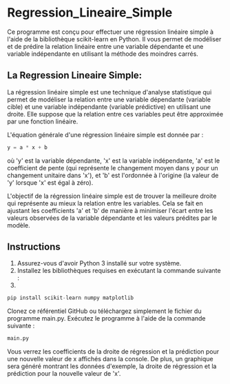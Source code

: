 # Regression_Lineaire_Simple

Ce programme est conçu pour effectuer une régression linéaire simple à l'aide de la bibliothèque scikit-learn en Python. Il vous permet de modéliser et de prédire la relation linéaire entre une variable dépendante et une variable indépendante en utilisant la méthode des moindres carrés.

## La Regression Lineaire Simple:

La régression linéaire simple est une technique d'analyse statistique qui permet de modéliser la relation entre une variable dépendante (variable cible) et une variable indépendante (variable prédictive) en utilisant une droite. Elle suppose que la relation entre ces variables peut être approximée par une fonction linéaire.

L'équation générale d'une régression linéaire simple est donnée par :

```python
y = a * x + b

```
où 'y' est la variable dépendante, 'x' est la variable indépendante, 'a' est le coefficient de pente (qui représente le changement moyen dans y pour un changement unitaire dans 'x'), et 'b' est l'ordonnée à l'origine (la valeur de 'y' lorsque 'x' est égal à zéro).

L'objectif de la régression linéaire simple est de trouver la meilleure droite qui représente au mieux la relation entre les variables. Cela se fait en ajustant les coefficients 'a' et 'b' de manière à minimiser l'écart entre les valeurs observées de la variable dépendante et les valeurs prédites par le modèle.

## Instructions
1. Assurez-vous d'avoir Python 3 installé sur votre système.
2. Installez les bibliothèques requises en exécutant la commande suivante :
3. 
```python
pip install scikit-learn numpy matplotlib
```
Clonez ce référentiel GitHub ou téléchargez simplement le fichier du programme main.py.
Exécutez le programme à l'aide de la commande suivante :

```python
main.py
```
Vous verrez les coefficients de la droite de régression et la prédiction pour une nouvelle valeur de x affichés dans la console. De plus, un graphique sera généré montrant les données d'exemple, la droite de régression et la prédiction pour la nouvelle valeur de 'x'.
